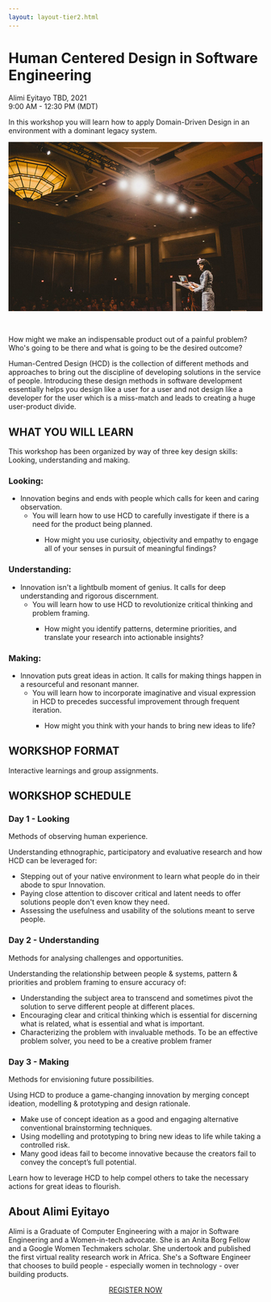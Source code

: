 ```yaml
---
layout: layout-tier2.html
---
```

<div class="container section workshop-single-page">
    <div class="row">
      <div class="col-xs-12 col-sm-2">
            <div class="speaker-container">
                <div class="speaker-img alimi-eyitayo keep-color"></div>
                </div>
            </div>
            <div class="col-xs-12 col-sm-8 content">
                <h1>Human Centered Design in Software Engineering</h1>
                <p><span class="speaker-name">Alimi Eyitayo</span>
                <span class="duration">TBD, 2021<br>9:00 AM - 12:30 PM (MDT)</span></p>
                <p>In this workshop you will learn how to apply Domain-Driven Design in an environment with a dominant legacy system.<p>
                <img src="../img/workshop/Workshop-Alimi-Eyitayo-1.jpg" class="speaker--workshop-content-img" alt="" style="margin-bottom: 30px;"/>
                <p>How might we make an indispensable product out of a painful problem? Who's going to be there and what is going to be the desired outcome?</p>
                <p>Human-Centred Design (HCD) is the collection of different methods and approaches to bring out the discipline of developing solutions in the service of people. Introducing these design methods in software development essentially helps you design like a user for a user and not design like a developer for the user which is a miss-match and leads to creating a huge user-product divide.</p>
                <h2>WHAT YOU WILL LEARN</h2>
                <p>This workshop has been organized by way of three key design skills: Looking, understanding and making.</p>
                <h3>Looking:</h3>
                <ul>
                    <li>Innovation begins and ends with people which calls for keen and caring observation.
                        <ul>
                            <li>You will learn how to use HCD to carefully investigate if there is a need for the product being planned.</li>
                                <ul>
                                    <li>How might you use curiosity, objectivity and empathy to engage all of your senses in pursuit of meaningful findings?</li>
                                </ul>
                            </li>
                        </ul>
                    </li>
                </ul>
                <h3>Understanding:</h3>
                <ul>
                    <li>Innovation isn't a lightbulb moment of genius. It calls for deep understanding and rigorous discernment.
                        <ul>
                            <li>You will learn how to use HCD to revolutionize critical thinking and problem framing.</li>
                                <ul>
                                    <li>How might you identify patterns, determine priorities, and translate your research into actionable insights?</li>
                                </ul>
                            </li>
                        </ul>
                    </li>
                </ul>
                <h3>Making:</h3>
                <ul>
                    <li>Innovation puts great ideas in action. It calls for making things happen in a resourceful and resonant manner.
                        <ul>
                            <li>You will learn how to incorporate imaginative and visual expression in HCD to precedes successful improvement through frequent iteration.</li>
                                <ul>
                                    <li>How might you think with your hands to bring new ideas to life?</li>
                                </ul>
                            </li>
                        </ul>
                    </li>
                </ul>
                <h2>WORKSHOP FORMAT</h2>
                <p>Interactive learnings and group assignments.</p>
                <h2>WORKSHOP SCHEDULE</h2>
                <h3>Day 1 - Looking</h3>
                <p>Methods of observing human experience.</p>
                <p>Understanding ethnographic, participatory and evaluative research and how HCD can be leveraged for:</p>
                <ul>
                    <li>Stepping out of your native environment to learn what people do in their abode to spur Innovation.</li>
                    <li>Paying close attention to discover critical and latent needs to offer solutions people don't even know they need.</li>
                    <li>Assessing the usefulness and usability of the solutions meant to serve people.</li>
                </ul>
                <h3>Day 2 - Understanding</h3>
                <p>Methods for analysing challenges and opportunities.</p>
                <p>Understanding the relationship between people & systems, pattern & priorities and problem framing to ensure accuracy of:
                    <ul>
                        <li>Understanding the subject area to transcend and sometimes pivot the solution to serve different people at different places.</li>
                        <li>Encouraging clear and critical thinking which is essential for discerning what is related, what is essential and what is important.</li>
                        <li>Characterizing the problem with invaluable methods. To be an effective problem solver, you need to be a creative problem framer</li>
                    </ul>
                <h3>Day 3 - Making</h3>
                <p>Methods for envisioning future possibilities.</p>
                <p>Using HCD to produce a game-changing innovation by merging concept ideation, modelling & prototyping and design rationale.</p>
                <ul>
                    <li>Make use of concept ideation as a good and engaging alternative conventional brainstorming techniques.</li>
                    <li>Using modelling and prototyping to bring new ideas to life while taking a controlled risk.
                    <li>Many good ideas fail to become innovative because the creators fail to convey the concept’s full potential.</li>
                </ul>
                <p>Learn how to leverage HCD to help compel others to take the necessary actions for great ideas to flourish.</p>
                <h2 class="text-center">About Alimi Eyitayo</h2>
                <div class="speaker-img-in-content alimi-eyitayo keep-color"></div>
                <p>Alimi is a Graduate of Computer Engineering with a major in Software Engineering and a Women-in-tech advocate. She is an Anita Borg Fellow and a Google Women Techmakers scholar. She undertook and published the first virtual reality research work in Africa. She's a Software Engineer that chooses to build people - especially women in technology - over building products.</p>
                <div class="col-xs-12" align="center">
                    <a class="btn" href="https://ti.to/EDDD/explore-ddd-2021-spring-workshops">REGISTER NOW</a>
                </div>
            </div>
        </div>
    </div>
</div>